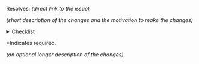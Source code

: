 Resolves: *(direct link to the issue)*

*(short description of the changes and the motivation to make the changes)*

<!-- Use "x" to fill the checkboxes below like [x] -->

<details>

<summary>Checklist</summary>

- [ ] I made sure the code compiles on my machine*
- [ ] I made sure that my contributes are licensed under GPL v2 or later.*
  - [ ] I made sure that ALL commits have been signed off [in order to comply with the DCO](https://codeberg.org/tenacityteam/tenacity/src/branch/main/CONTRIBUTING.md#developer-certificate-of-origin).*
- [ ] I made sure there are no unnecessary changes in the code
- [ ] I made sure the title of the PR reflects the core meaning of the issue I am solving
- [ ] I made sure the commit message(s) contain a description and answer the question "Why do those changes fix that particular issue?" or "Why are those changes really necessary as improvements?"

</details>

\*Indicates required.

*(an optional longer description of the changes)*
